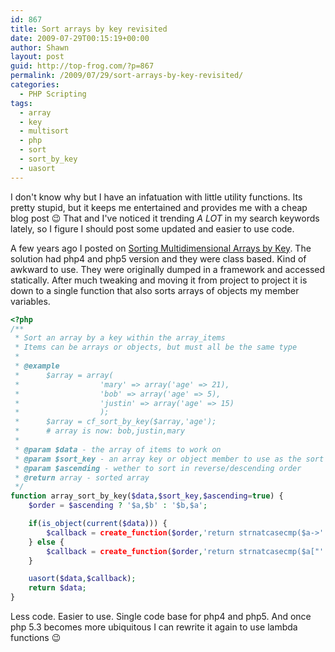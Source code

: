 ```yaml
---
id: 867
title: Sort arrays by key revisited
date: 2009-07-29T00:15:19+00:00
author: Shawn
layout: post
guid: http://top-frog.com/?p=867
permalink: /2009/07/29/sort-arrays-by-key-revisited/
categories:
  - PHP Scripting
tags:
  - array
  - key
  - multisort
  - php
  - sort
  - sort_by_key
  - uasort
---
```

I don't know why but I have an infatuation with little utility functions. Its pretty stupid, but it keeps me entertained and provides me with a cheap blog post 😉 That and I've noticed it trending _A LOT_ in my search keywords lately, so I figure I should post some updated and easier to use code.

A few years ago I posted on [Sorting Multidimensional Arrays by Key](http://top-frog.com/2006/11/08/php_sort_multidimensional_arrays_by_key/). The solution had php4 and php5 version and they were class based. Kind of awkward to use. They were originally dumped in a framework and accessed statically. After much tweaking and moving it from project to project it is down to a single function that also sorts arrays of objects my member variables.

<!--more-->

``` php
<?php
/**
 * Sort an array by a key within the array_items
 * Items can be arrays or objects, but must all be the same type
 *
 * @example
 * 		$array = array(
 *					'mary' => array('age' => 21),
 * 					'bob' => array('age' => 5),
 *					'justin' => array('age' => 15)
 *					);
 *		$array = cf_sort_by_key($array,'age');
 *		# array is now: bob,justin,mary
 *
 * @param $data - the array of items to work on
 * @param $sort_key - an array key or object member to use as the sort key
 * @param $ascending - wether to sort in reverse/descending order
 * @return array - sorted array
 */
function array_sort_by_key($data,$sort_key,$ascending=true) {
	$order = $ascending ? '$a,$b' : '$b,$a';

	if(is_object(current($data))) {
		$callback = create_function($order,'return strnatcasecmp($a->'.$sort_key.',$b->'.$sort_key.');');
	} else {
		$callback = create_function($order,'return strnatcasecmp($a["'.$sort_key.'"],$b["'.$sort_key.'"]);');
	}

	uasort($data,$callback);
	return $data;
}
```

Less code. Easier to use. Single code base for php4 and php5. And once php 5.3 becomes more ubiquitous I can rewrite it again to use lambda functions 😉